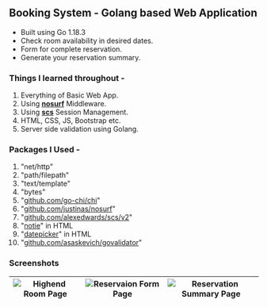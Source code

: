 ## Booking System - Golang based Web Application

- Built using Go 1.18.3
- Check room availability in desired dates.
- Form for complete reservation.
- Generate your reservation summary.

### Things I learned throughout -
1. Everything of Basic Web App.
2. Using [**nosurf**](https://github.com/justinas/nosurf) Middleware.
3. Using [**scs**](https://github.com/alexedwards/scs) Session Management.
4. HTML, CSS, JS, Bootstrap etc.
5. Server side validation using Golang.

### Packages I Used -
1. "net/http"
2. "path/filepath"
3. "text/template"
4. "bytes"
5. "[github.com/go-chi/chi](https://github.com/go-chi/chi)"
6. "[github.com/justinas/nosurf](https://github.com/justinas/nosurf)"
7. "[github.com/alexedwards/scs/v2](https://github.com/alexedwards/scs/v2)"
8. "[notie](https://github.com/jaredreich/notie)" in HTML
9. "[datepicker](https://github.com/mymth/vanillajs-datepicker)" in HTML
10. "[github.com/asaskevich/govalidator](https://github.com/asaskevich/govalidator)"

### Screenshots

|  ![](/Users/tanmaysarkar/Documents/Projects/RoomReservation-WebApp/static/screenshots/highend-room-page.png "Highend Room Page")   | ![](/Users/tanmaysarkar/Documents/Projects/RoomReservation-WebApp/static/screenshots/reservation-form-page.png "Reservaion Form Page") | ![](/Users/tanmaysarkar/Documents/Projects/RoomReservation-WebApp/static/screenshots/reservation-summary-page.png "Reservation Summary Page") |
|-----|----------------------------------------------------------------------------------------------------------------------------------------|-----------------------------------------------------------------------------------------------------------------------------------------------|
